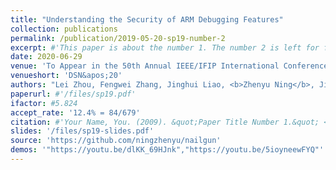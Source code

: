 ```yaml
---
title: "Understanding the Security of ARM Debugging Features"
collection: publications
permalink: /publication/2019-05-20-sp19-number-2
excerpt: #'This paper is about the number 1. The number 2 is left for future work.'
date: 2020-06-29
venue: 'To Appear in the 50th Annual IEEE/IFIP International Conference on Dependable Systems and Networks (DSN'20), Valencia, Spain'
venueshort: 'DSN&apos;20'
authors: "Lei Zhou, Fengwei Zhang, Jinghui Liao, <b>Zhenyu Ning</b>, Jidong Xiao, Kevin Leach, Westley Weimer, and Guojun Wang"
paperurl: #'/files/sp19.pdf'
ifactor: #5.824
accept_rate: '12.4% = 84/679'
citation: #'Your Name, You. (2009). &quot;Paper Title Number 1.&quot; <i>Journal 1</i>. 1(1).'
slides: '/files/sp19-slides.pdf'
source: 'https://github.com/ningzhenyu/nailgun'
demos: '"https://youtu.be/dlKK_69HJnk","https://youtu.be/5ioyneewFYQ"'
---
```

